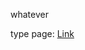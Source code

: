 whatever

type page: [Link](https://aaroncc914.github.io/cse15l-lab-reports/format_experiment.html)
